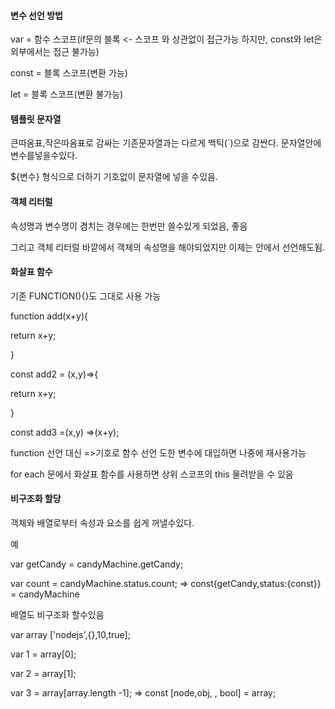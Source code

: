 #### 변수 선언 방법

var = 함수 스코프(if문의 블록 <- 스코프 와 상관없이 접근가능 하지만, const와 let은 외부에서는 접근 불가능)

const = 블록 스코프(변환 가능)

let = 블록 스코프(변환 불가능)



#### 템플릿 문자열

큰따옴표,작은따옴표로 감싸는 기존문자열과는 다르게 백틱(`)으로 감싼다. 문자열안에 변수를넣을수있다. 

${변수} 형식으로 더하기 기호없이 문자열에 넣을 수있음.

#### 객체 리터럴

속성명과 변수명이 겸치는 경우에는 한번만 쓸수있게 되었음, 좋음

그리고 객체 리터럴 바깥에서 객체의 속성명을 해야되었지만 이제는 안에서 선언해도됨.

#### 화살표 함수

기존 FUNCTION(){}도 그대로 사용 가능

function add(x+y){

return x+y;

}

const add2 = (x,y)=>{

return x+y;

}

const add3 =(x,y) =>(x+y);

function 선언 대신 =>기호로 함수 선언 도한 변수에 대입하면 나중에 재사용가능

for each 문에서 화살표 함수를 사용하면 상위 스코프의 this 물려받을 수 있음

#### 비구조화 할당

객체와 배열로부터 속성과 요소를 쉽게 꺼낼수있다.

예 

var getCandy = candyMachine.getCandy;

var count = candyMachine.status.count;   =>  const{getCandy,status:{const}} = candyMachine

배열도 비구조화 할수있음

var array ['nodejs',{},10,true];  

var 1 = array[0];

var 2 = array[1];

var 3 = array[array.length -1];   => const [node,obj, , bool] = array;

